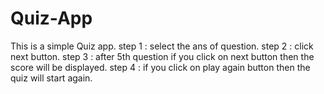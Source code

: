 # Quiz-App
This is a simple Quiz app.
step 1 : select the ans of question.
step 2 : click next button.
step 3 : after 5th question if you click on next button then the score will be displayed.
step 4 : if you click on play again button then the quiz will start again.
